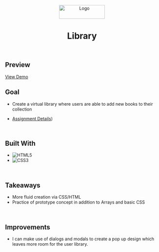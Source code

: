 
<div align="center">
  <a href="https://fubiknees.github.io/Library/">
    <img src="https://ccweb.imgix.net/https%3A%2F%2Fwww.classcentral.com%2Fimages%2Flogos%2Fproviders%2Fthe-odin-project-hz.png?auto=format&ixlib=php-4.1.0&s=feaa8845dc8a3dee609e492cdd0759d8" alt="Logo" width="150" height = "45">
  </a>

  <h1 align="center"><b>Library</b></h1>
</div>

<br>

## Preview

<a href="https://fubiknees.github.io/Library/">View Demo</a>
<br>

## Goal

* Create a virtual library where users are able to add new books to their collection

* [Assignment Details](https://www.theodinproject.com/lessons/node-path-javascript-library#project-solution))

<br>

## Built With

* ![HTML5](https://img.shields.io/badge/html5-%23E34F26.svg?style=for-the-badge&logo=html5&logoColor=white)   
* ![CSS3](https://img.shields.io/badge/css3-%231572B6.svg?style=for-the-badge&logo=css3&logoColor=white)   

<br>

## Takeaways

* More fluid creation via CSS/HTML
* Practice of prototype concept in addition to Arrays and basic CSS

<br>

## Improvements

* I can make use of dialogs and modals to create a pop up design which leaves more room for the user library.



